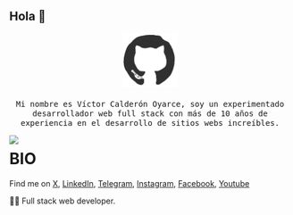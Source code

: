 ## Hola :wave:

<p align="center">
  <img src="https://raw.githubusercontent.com/vcalderondev/vcalderondev/master/images/github.gif" width=100>
  <br><br>
  <samp>
    Mi nombre es Víctor Calderón Oyarce, soy un experimentado desarrollador web full stack con más de 10 años de experiencia en el desarrollo de sitios webs increíbles.
  </samp>
</p>

<img align='left' src='https://raw.githubusercontent.com/vcalderonoyarce/vcalderonoyarce/master/images/anno_.gif' width='300"'>
  
# BIO

Find me on [X](https://x.com/vcalderondev), [LinkedIn](https://www.linkedin.com/in/vcalderondev), [Telegram](https://t.me/vcalderondev), [Instagram](https://instagram.com/vcalderondev), [Facebook](https://facebook.com/vcalderondev), [Youtube](https://www.youtube.com/channel/UCH9bkAzczTtl07IMeunzsww)

👨‍💻 Full stack web developer.